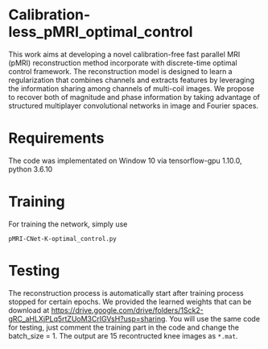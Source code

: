# Calibration-less_pMRI_optimal_control
This work aims at developing a novel calibration-free fast parallel MRI (pMRI) reconstruction method incorporate with discrete-time optimal control framework. The reconstruction model is designed to learn a regularization that combines channels and extracts features by leveraging the information sharing among channels of multi-coil images. We propose to recover both of magnitude and phase information by taking advantage of structured multiplayer convolutional networks in  image and Fourier spaces.

# Requirements

The code was implementated on Window 10 via tensorflow-gpu 1.10.0, python 3.6.10

# Training

For training the network, simply use

```pMRI-CNet-K-optimal_control.py```


# Testing

The reconstruction process is automatically start after training process stopped for certain epochs.
We provided the learned weights that can be download at https://drive.google.com/drive/folders/1Sck2-gRC_aHLXjPLq5rtZUoM3CrIGVsH?usp=sharing. 
You will use the same code for testing, just comment the training part in the code and change the batch_size = 1.
The output are 15 recontructed knee images as ```*.mat```.
